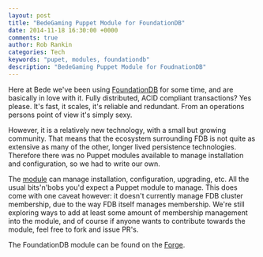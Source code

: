 ```yaml
---
layout: post
title: "BedeGaming Puppet Module for FoundationDB"
date: 2014-11-18 16:30:00 +0000
comments: true
author: Rob Rankin
categories: Tech
keywords: "pupet, modules, foundationdb"
description: "BedeGaming Puppet Module for FoudnationDB"
---
```

Here at Bede we've been using [FoundationDB](https://foundationdb.com/) for some time, and are basically in love with it.  Fully distributed, ACID compliant transactions?  Yes please.  It's fast, it scales, it's reliable and redundant.  From an operations persons point of view it's simply sexy.
<!-- more -->
However, it is a relatively new technology, with a small but growing community.  That means that the ecosystem surrounding FDB is not quite as extensive as many of the other, longer lived persistence technologies.  Therefore there was no Puppet modules available to manage installation and configuration, so we had to write our own.

The [module](https://github.com/BedeGaming/puppet-foundationdb) can manage installation, configuration, upgrading, etc.  All the usual bits'n'bobs you'd expect a Puppet module to manage.  This does come with one caveat however:  it doesn't currently manage FDB cluster membership, due to the way FDB itself manages membership.  We're still exploring ways to add at least some amount of membership management into the module, and of course if anyone wants to contribute towards the module, feel free to fork and issue PR's.

The FoundationDB module can be found on the [Forge](https://forge.puppetlabs.com/bedegaming/foundationdb).